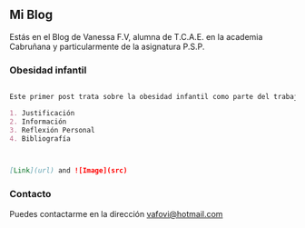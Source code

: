 ## Mi Blog

Estás en el Blog de Vanessa F.V, alumna de T.C.A.E. en la academia Cabruñana y particularmente de la asignatura P.S.P.

### Obesidad infantil

```markdown

Este primer post trata sobre la obesidad infantil como parte del trabajo personal para la asignatura P.S.P.

1. Justificación
2. Información
3. Reflexión Personal
4. Bibliografía



[Link](url) and ![Image](src)
```

### Contacto

Puedes contactarme en la dirección vafovi@hotmail.com

